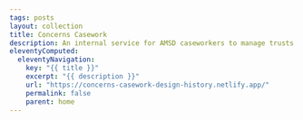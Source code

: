 ```yaml
---
tags: posts
layout: collection
title: Concerns Casework
description: An internal service for AMSD caseworkers to manage trusts and academies with financial, governance, and safeguarding concerns.
eleventyComputed:
  eleventyNavigation:
    key: "{{ title }}"
    excerpt: "{{ description }}"
    url: "https://concerns-casework-design-history.netlify.app/"
    permalink: false
    parent: home
---
```


